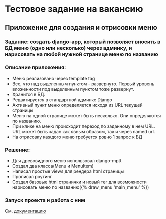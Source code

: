 # Тестовое задание на вакансию
## Приложение для создания и отрисовки меню
### Задание: создать django-app, который позволяет вносить в БД меню (одно или несколько) через админку, и нарисовать на любой нужной странице меню по названию

### Описание приложения:
* Меню реализовано через template tag
* Все, что над выделенным пунктом - развернуто. Первый уровень вложенности под выделенным пунктом тоже развернут.
* Хранится в БД.
* Редактируется в стандартной админке Django
* Активный пункт меню определяется исходя из URL текущей страницы
* Меню на одной странице может быть несколько. Они определяются по названию.
* При клике на меню происходит переход по заданному в нем URL. URL может быть задан как явным образом, так и через named url.
* На отрисовку каждого меню требуется ровно 1 запрос к БД

### Решение:
* Для древовидного меню использовал django-mptt
* Создал два класса(Menu и MenuItem)
* Написал простые views для рендера html страницы
* Прописал роутинг
* Создал базовые html странички и новый тег для возможности нарисовать меню по названию({% draw_menu 'main_menu' %})


### Запуск проекта и работа с ним
См. [документацию](DOCUMENTATION.md)